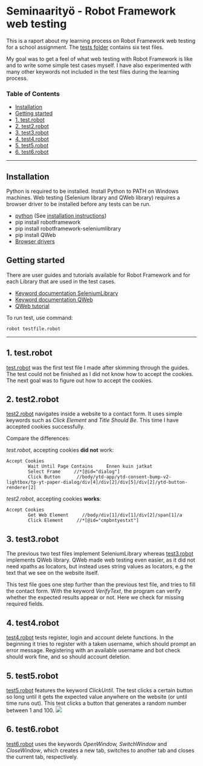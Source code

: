 # Seminaarityö - Robot Framework web testing

This is a raport about my learning process on Robot Framework web testing for a school assignment. The [tests folder](https://github.com/jummij/ohte-robot/tree/main/tests) contains six test files.

My goal was to get a feel of what web testing with Robot Framework is like and to write some simple test cases myself.
I have also experimented with many other keywords not included in the test files during the learning process.


### Table of Contents


  - [Installation](#installation)
  - [Getting started](#getting-started)
  - [1. test.robot](#1-testrobot)
  - [2. test2.robot](#2-test2robot)
  - [3. test3.robot](#3-test3robot)
  - [4. test4.robot](#4-test4robot)
  - [5. test5.robot](#5-test5robot)
  - [6. test6.robot](#6-test6robot)


<hr />



## Installation

Python is required to be installed. Install Python to PATH on Windows machines. Web testing (Selenium library and QWeb library) requires a browser driver to be installed before any tests can be run. 


* [python](https://www.python.org/downloads/) (See [installation instructions](https://github.com/robotframework/robotframework/blob/master/INSTALL.rst))
* pip install robotframework
* pip install robotframework-seleniumlibrary
* pip install QWeb
* [Browser drivers](https://www.selenium.dev/selenium/docs/api/py/index.html#drivers)

## Getting started

There are user guides and tutorials available for Robot Framework and for each Library that are used in the test cases. 

* [Keyword documentation SeleniumLibrary](https://robotframework.org/SeleniumLibrary/SeleniumLibrary.html)
* [Keyword documentation QWeb](https://help.pace.qentinel.com/qwords-reference/current/qwords/_attachments/QWeb.html#)
* [QWeb tutorial](https://github.com/qentinelqi/qweb_workshop)

To run test, use command:

```
robot testfile.robot
```

<hr />


## 1. test.robot

[test.robot](https://github.com/jummij/ohte-robot/blob/main/tests/test.robot) was the first test file I made after skimming through the guides. The test could not be finished as I did not know how to accept the cookies. The next goal was to figure out how to accept the cookies.

## 2. test2.robot

[test2.robot](https://github.com/jummij/ohte-robot/blob/main/tests/test2.robot) navigates inside a website to a contact form. It uses simple keywords such as *Click Element* and *Title Should Be*. This time I have accepted cookies successfully.

Compare the differences:

*test.robot*, accepting cookies **did not** work:
```
Accept Cookies
        Wait Until Page Contains     Ennen kuin jatkat
        Select Frame     //*[@id="dialog"]
        Click Button      //body/ytd-app/ytd-consent-bump-v2-lightbox/tp-yt-paper-dialog/div[4]/div[2]/div[5]/div[2]/ytd-button-renderer[2]   
```

*test2.robot*, accepting cookies **works**:
```
Accept Cookies
        Get Web Element     //body/div[1]/div[1]/div[2]/span[1]/a
        Click Element     //*[@id="cmpbntyestxt"]
```

## 3. test3.robot

The previous two test files implement SeleniumLibrary whereas [test3.robot](https://github.com/jummij/ohte-robot/blob/main/tests/test3.robot) implements QWeb library. QWeb made web testing even easier, as it did not need xpaths as locators, but instead uses string values as locators, e.g the text that we see on the website itself.

This test file goes one step further than the previous test file, and tries to fill the contact form. With the keyword *VerifyText*, the program can verify whether the expected results appear or not. Here we check for missing required fields.

## 4. test4.robot

[test4.robot](https://github.com/jummij/ohte-robot/blob/main/tests/test4.robot) tests register, login and account delete functions. In the beginning it tries to register with a taken username, which should prompt an error message. Registering with an available username and bot check should work fine, and so should account deletion.

## 5. test5.robot

[test5.robot](https://github.com/jummij/ohte-robot/blob/main/tests/test5.robot) features the keyword *ClickUntil*. The test clicks a certain button so long until it gets the expected value anywhere on the website (or until time runs out). This test clicks a button that generates a random number between 1 and 100.
![](https://imgur.com/a/9PNa26R)

## 6. test6.robot

[test6.robot](https://github.com/jummij/ohte-robot/blob/main/tests/test6.robot) uses the keywords *OpenWindow, SwitchWindow* and *CloseWindow*, which creates a new tab, switches to another tab and closes the current tab, respectively.


